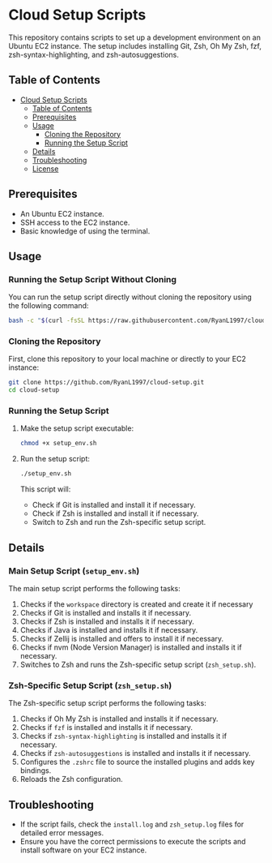 # Cloud Setup Scripts

This repository contains scripts to set up a development environment on an Ubuntu EC2 instance. The setup includes installing Git, Zsh, Oh My Zsh, fzf, zsh-syntax-highlighting, and zsh-autosuggestions.

## Table of Contents

- [Cloud Setup Scripts](#cloud-setup-scripts)
  - [Table of Contents](#table-of-contents)
  - [Prerequisites](#prerequisites)
  - [Usage](#usage)
    - [Cloning the Repository](#cloning-the-repository)
    - [Running the Setup Script](#running-the-setup-script)
  - [Details](#details)
  - [Troubleshooting](#troubleshooting)
  - [License](#license)

## Prerequisites

- An Ubuntu EC2 instance.
- SSH access to the EC2 instance.
- Basic knowledge of using the terminal.

## Usage

### Running the Setup Script Without Cloning

You can run the setup script directly without cloning the repository using the following command:

```sh
bash -c "$(curl -fsSL https://raw.githubusercontent.com/RyanL1997/cloud-setup/main/setup_env.sh)"
```

### Cloning the Repository

First, clone this repository to your local machine or directly to your EC2 instance:

```sh
git clone https://github.com/RyanL1997/cloud-setup.git
cd cloud-setup
```

### Running the Setup Script

1. Make the setup script executable:

    ```sh
    chmod +x setup_env.sh
    ```

2. Run the setup script:

    ```sh
    ./setup_env.sh
    ```

    This script will:
    - Check if Git is installed and install it if necessary.
    - Check if Zsh is installed and install it if necessary.
    - Switch to Zsh and run the Zsh-specific setup script.

## Details

### Main Setup Script (`setup_env.sh`)

The main setup script performs the following tasks:

1. Checks if the `workspace` directory is created and create it if necessary
2. Checks if Git is installed and installs it if necessary.
3. Checks if Zsh is installed and installs it if necessary.
4. Checks if Java is installed and installs it if necessary.
5. Checks if Zellij is installed and offers to install it if necessary.
6. Checks if nvm (Node Version Manager) is installed and installs it if necessary.
7. Switches to Zsh and runs the Zsh-specific setup script (`zsh_setup.sh`).

### Zsh-Specific Setup Script (`zsh_setup.sh`)

The Zsh-specific setup script performs the following tasks:

1. Checks if Oh My Zsh is installed and installs it if necessary.
2. Checks if `fzf` is installed and installs it if necessary.
3. Checks if `zsh-syntax-highlighting` is installed and installs it if necessary.
4. Checks if `zsh-autosuggestions` is installed and installs it if necessary.
5. Configures the `.zshrc` file to source the installed plugins and adds key bindings.
6. Reloads the Zsh configuration.

## Troubleshooting

- If the script fails, check the `install.log` and `zsh_setup.log` files for detailed error messages.
- Ensure you have the correct permissions to execute the scripts and install software on your EC2 instance.
